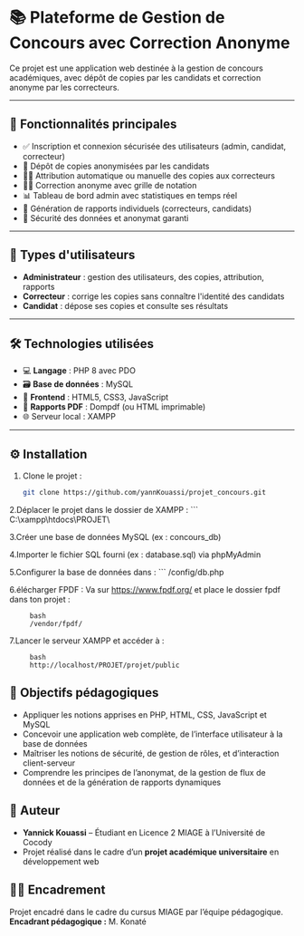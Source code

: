 # 📚 Plateforme de Gestion de Concours avec Correction Anonyme

Ce projet est une application web destinée à la gestion de concours académiques, avec dépôt de copies par les candidats et correction anonyme par les correcteurs.

---

## 🚀 Fonctionnalités principales

- ✅ Inscription et connexion sécurisée des utilisateurs (admin, candidat, correcteur)
- 📝 Dépôt de copies anonymisées par les candidats
- 👩‍🏫 Attribution automatique ou manuelle des copies aux correcteurs
- 🧑‍⚖️ Correction anonyme avec grille de notation
- 📊 Tableau de bord admin avec statistiques en temps réel
- 📄 Génération de rapports individuels (correcteurs, candidats)
- 🔐 Sécurité des données et anonymat garanti

---

## 👤 Types d'utilisateurs

- **Administrateur** : gestion des utilisateurs, des copies, attribution, rapports
- **Correcteur** : corrige les copies sans connaître l'identité des candidats
- **Candidat** : dépose ses copies et consulte ses résultats

---

## 🛠️ Technologies utilisées

- 💻 **Langage** : PHP 8 avec PDO
- 🗃️ **Base de données** : MySQL
- 🎨 **Frontend** : HTML5, CSS3, JavaScript
- 📄 **Rapports PDF** : Dompdf (ou HTML imprimable)
- 🌐 Serveur local : XAMPP

---

## ⚙️ Installation

1. Clone le projet :

   ```bash
   git clone https://github.com/yannKouassi/projet_concours.git

 2.Déplacer le projet dans le dossier de XAMPP :
        ``` C:\xampp\htdocs\PROJET\
        
3.Créer une base de données MySQL (ex : concours_db)   

4.Importer le fichier SQL fourni (ex : database.sql) via phpMyAdmin

5.Configurer la base de données dans :
     ```   /config/db.php

6.élécharger FPDF :
  Va sur https://www.fpdf.org/ et place le dossier fpdf dans ton projet :

         bash
         /vendor/fpdf/     

7.Lancer le serveur XAMPP et accéder à :

         bash
         http://localhost/PROJET/projet/public




## 🎯 Objectifs pédagogiques

- Appliquer les notions apprises en PHP, HTML, CSS, JavaScript et MySQL
- Concevoir une application web complète, de l’interface utilisateur à la base de données
- Maîtriser les notions de sécurité, de gestion de rôles, et d’interaction client-serveur
- Comprendre les principes de l’anonymat, de la gestion de flux de données et de la génération de rapports dynamiques

 ## 📄 Auteur

- **Yannick Kouassi** – Étudiant en Licence 2 MIAGE à l’Université de Cocody  
- Projet réalisé dans le cadre d’un **projet académique universitaire** en développement web


## 👨‍🏫 Encadrement

Projet encadré dans le cadre du cursus MIAGE par l’équipe pédagogique.  
**Encadrant pédagogique :** M. Konaté 

        

         

        

   


